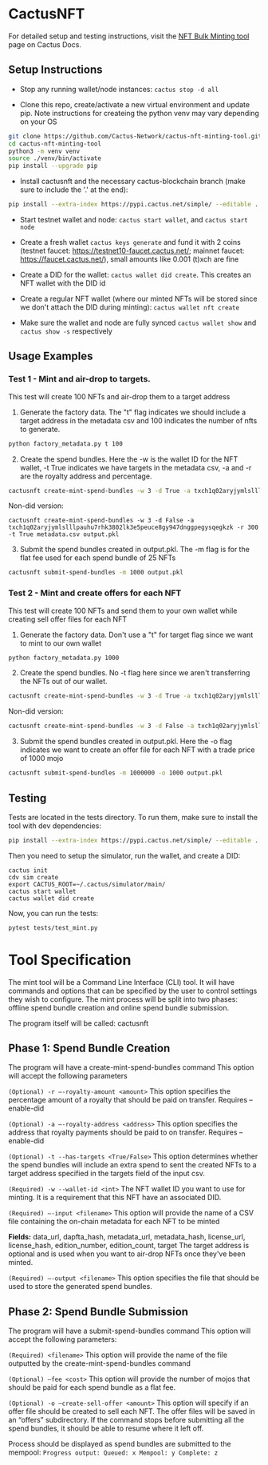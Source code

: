 # CactusNFT

For detailed setup and testing instructions, visit the [NFT Bulk Minting tool](https://docs.cactus.net/guides/nft-bulk-mint) page on Cactus Docs.

## Setup Instructions
- Stop any running wallet/node instances: `cactus stop -d all`

- Clone this repo, create/activate a new virtual environment and update pip. Note instructions for createing the python venv may vary depending on your OS
```bash
git clone https://github.com/Cactus-Network/cactus-nft-minting-tool.git
cd cactus-nft-minting-tool
python3 -m venv venv
source ./venv/bin/activate
pip install --upgrade pip
```

- Install cactusnft and the necessary cactus-blockchain branch (make sure to include the '.' at the end):
```bash
pip install --extra-index https://pypi.cactus.net/simple/ --editable .
```

- Start testnet wallet and node: `cactus start wallet`, and `cactus start node`

- Create a fresh wallet `cactus keys generate` and fund it with 2 coins (testnet faucet: https://testnet10-faucet.cactus.net/; mainnet faucet: https://faucet.cactus.net/), small amounts like 0.001 (t)xch are fine

- Create a DID for the wallet: `cactus wallet did create`. This creates an NFT wallet with the DID id

- Create a regular NFT wallet (where our minted NFTs will be stored since we don't attach the DID during minting): `cactus wallet nft create`

- Make sure the wallet and node are fully synced `cactus wallet show` and `cactus show -s` respectively

## Usage Examples

### Test 1 - Mint and air-drop to targets.
This test will create 100 NFTs and air-drop them to a target address

1. Generate the factory data. The "t" flag indicates we should include a target address in the metadata csv and 100 indicates the number of nfts to generate.
```bash
python factory_metadata.py t 100
```
2. Create the spend bundles. Here the -w is the wallet ID for the NFT wallet, -t True indicates we have targets in the metadata csv,  -a and -r are the royalty address and percentage.

```bash
cactusnft create-mint-spend-bundles -w 3 -d True -a txch1q02aryjymlslllpauhu7rhk3802lk3e5peuce8gy947dnggpegysqegkzk -r 300 -t True metadata.csv output.pkl
```
Non-did version:
```
cactusnft create-mint-spend-bundles -w 3 -d False -a txch1q02aryjymlslllpauhu7rhk3802lk3e5peuce8gy947dnggpegysqegkzk -r 300 -t True metadata.csv output.pkl
```

3. Submit the spend bundles created in output.pkl. The -m flag is for the flat fee used for each spend bundle of 25 NFTs

```bash
cactusnft submit-spend-bundles -m 1000 output.pkl
```

### Test 2 - Mint and create offers for each NFT
This test will create 100 NFTs and send them to your own wallet while creating sell offer files for each NFT

1. Generate the factory data. Don't use a "t" for target flag since we want to mint to our own wallet

```bash
python factory_metadata.py 1000
```
2. Create the spend bundles.  No -t flag here since we aren't transferring the NFTs out of our wallet.

```bash
cactusnft create-mint-spend-bundles -w 3 -d True -a txch1q02aryjymlslllpauhu7rhk3802lk3e5peuce8gy947dnggpegysqegkzk -r 300 metadata.csv output.pkl
```
Non-did version:
```bash
cactusnft create-mint-spend-bundles -w 3 -d False -a txch1q02aryjymlslllpauhu7rhk3802lk3e5peuce8gy947dnggpegysqegkzk -r 300 metadata.csv output.pkl
```

3. Submit the spend bundles created in output.pkl. Here the -o flag indicates we want to create an offer file for each NFT with a trade price of 1000 mojo

```bash
cactusnft submit-spend-bundles -m 1000000 -o 1000 output.pkl
```

## Testing
Tests are located in the tests directory. To run them, make sure to install the tool with dev dependencies:

```bash
pip install --extra-index https://pypi.cactus.net/simple/ --editable .[dev]
```

Then you need to setup the simulator, run the wallet, and create a DID:
```
cactus init
cdv sim create
export CACTUS_ROOT=~/.cactus/simulator/main/
cactus start wallet
cactus wallet did create
```

Now, you can run the tests:
```bash
pytest tests/test_mint.py
```

# Tool Specification

The mint tool will be a Command Line Interface (CLI) tool. It will have commands and options that can be specified by the user to control settings they wish to configure. The mint process will be split into two phases: offline spend bundle creation and online spend bundle submission.

The program itself will be called: cactusnft
## Phase 1: Spend Bundle Creation
The program will have a create-mint-spend-bundles command
This option will accept the following parameters


`(Optional) -r –-royalty-amount <amount>`
This option specifies the percentage amount of a royalty that should be paid on transfer.
Requires –enable-did

`(Optional) -a –-royalty-address <address>`
This option specifies the address that royalty payments should be paid to on transfer.
Requires –enable-did

`(Optional) -t --has-targets <True/False>`
This option determines whether the spend bundles will include an extra spend to sent the created NFTs to a target address specified in the targets field of the input csv.

`(Required) -w --wallet-id <int>`
The NFT wallet ID you  want to use for minting. It is a requirement that this NFT have an associated DID.

`(Required) –-input <filename>`
This option will provide the name of a CSV file containing the on-chain metadata for each NFT to be minted

**Fields:**
data_url, dapfta_hash, metadata_url, metadata_hash, license_url, license_hash, edition_number, edition_count, target
The target address is optional and is used when you want to air-drop NFTs once they've been minted.

`(Required) –-output <filename>`
This option specifies the file that should be used to store the generated spend bundles.


## Phase 2: Spend Bundle Submission
The program will have a submit-spend-bundles command
This option will accept the following parameters:

`(Required) <filename>`
This option will provide the name of the file outputted by the create-mint-spend-bundles command

`(Optional) –fee <cost>`
This option will provide the number of mojos that should be paid for each spend bundle as a flat fee.

`(Optional) -o –create-sell-offer <amount>`
This option will specify if an offer file should be created to sell each NFT. The offer files will be saved in an “offers” subdirectory.
If the command stops before submitting all the spend bundles, it should be able to resume where it left off.

Process should be displayed as spend bundles are submitted to the mempool:
`Progress output: Queued: x Mempool: y Complete: z`
